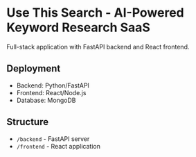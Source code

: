 # Use This Search - AI-Powered Keyword Research SaaS

Full-stack application with FastAPI backend and React frontend.

## Deployment
- Backend: Python/FastAPI 
- Frontend: React/Node.js
- Database: MongoDB

## Structure
- `/backend` - FastAPI server
- `/frontend` - React application